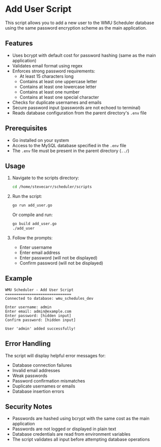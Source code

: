 # Add User Script

This script allows you to add a new user to the WMU Scheduler database using the same password encryption scheme as the main application.

## Features

- Uses bcrypt with default cost for password hashing (same as the main application)
- Validates email format using regex
- Enforces strong password requirements:
  - At least 15 characters long
  - Contains at least one uppercase letter
  - Contains at least one lowercase letter
  - Contains at least one number
  - Contains at least one special character
- Checks for duplicate usernames and emails
- Secure password input (passwords are not echoed to terminal)
- Reads database configuration from the parent directory's `.env` file

## Prerequisites

- Go installed on your system
- Access to the MySQL database specified in the `.env` file
- The `.env` file must be present in the parent directory (`../`)

## Usage

1. Navigate to the scripts directory:
   ```bash
   cd /home/stevecarr/scheduler/scripts
   ```

2. Run the script:
   ```bash
   go run add_user.go
   ```
   
   Or compile and run:
   ```bash
   go build add_user.go
   ./add_user
   ```

3. Follow the prompts:
   - Enter username
   - Enter email address
   - Enter password (will not be displayed)
   - Confirm password (will not be displayed)

## Example

```
WMU Scheduler - Add User Script
==============================
Connected to database: wmu_schedules_dev

Enter username: admin
Enter email: admin@example.com
Enter password: [hidden input]
Confirm password: [hidden input]

User 'admin' added successfully!
```

## Error Handling

The script will display helpful error messages for:
- Database connection failures
- Invalid email addresses
- Weak passwords
- Password confirmation mismatches
- Duplicate usernames or emails
- Database insertion errors

## Security Notes

- Passwords are hashed using bcrypt with the same cost as the main application
- Passwords are not logged or displayed in plain text
- Database credentials are read from environment variables
- The script validates all input before attempting database operations
